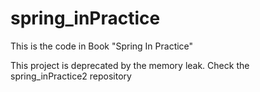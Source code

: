 # spring_inPractice
This is the code in Book "Spring In Practice"

This project is deprecated by the memory leak.
Check the spring_inPractice2 repository
